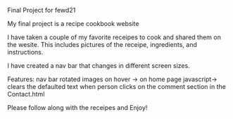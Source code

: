 Final Project for fewd21

My final project is a recipe cookbook website

I have taken a couple of my favorite receipes to cook and shared them on the wesite. This includes pictures of the receipe, ingredients, and instructions.

I have created a nav bar that changes in different screen sizes. 

Features:
nav bar
rotated images on hover -> on home page
javascript-> clears the defaulted text when person clicks on the comment section in the Contact.html

Please follow along with the receipes and Enjoy!

